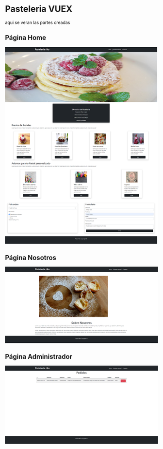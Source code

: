 <h1>Pasteleria VUEX</h1>
aqui se veran las partes creadas 
  <br>
  <h2>Página Home</h2>
  <img src="https://github.com/miguelapol/pasteleria_VUEX/blob/main/home_page.png">
  <br>
  <h2>Página Nosotros</h2>
  <img src="https://github.com/miguelapol/pasteleria_VUEX/blob/main/nosotros_page.png">
  <br>
  <h2>Página Administrador</h2>
  <img src="https://github.com/miguelapol/pasteleria_VUEX/blob/main/admin_page.png">
